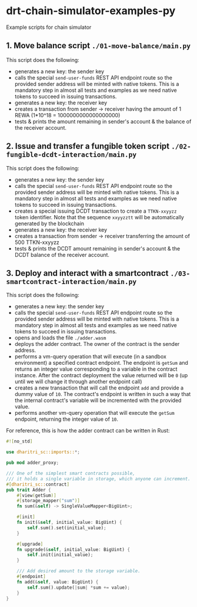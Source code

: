 # drt-chain-simulator-examples-py
Example scripts for chain simulator

## 1. Move balance script `./01-move-balance/main.py`

This script does the following:
* generates a new key: the sender key
* calls the special `send-user-funds` REST API endpoint route so the provided sender address will be minted with native tokens. 
This is a mandatory step in almost all tests and examples as we need native tokens to succeed in issuing transactions.
* generates a new key: the receiver key
* creates a transaction from sender -> receiver having the amount of 1 REWA (1*10^18 = 1000000000000000000)
* tests & prints the amount remaining in sender's account & the balance of the receiver account.


## 2. Issue and transfer a fungible token script `./02-fungible-dcdt-interaction/main.py`

This script does the following:
* generates a new key: the sender key
* calls the special `send-user-funds` REST API endpoint route so the provided sender address will be minted with native tokens.
  This is a mandatory step in almost all tests and examples as we need native tokens to succeed in issuing transactions.
* creates a special issuing DCDT transaction to create a `TTKN-xxyyzz` token identifier. Note that the sequence `xxyyzztt` will 
be automatically generated by the blockchain
* generates a new key: the receiver key
* creates a transaction from sender -> receiver transferring the amount of 500 TTKN-xxyyzz
* tests & prints the DCDT amount remaining in sender's account & the DCDT balance of the receiver account.


## 3. Deploy and interact with a smartcontract `./03-smartcontract-interaction/main.py`

This script does the following:
* generates a new key: the sender key
* calls the special `send-user-funds` REST API endpoint route so the provided sender address will be minted with native tokens.
  This is a mandatory step in almost all tests and examples as we need native tokens to succeed in issuing transactions.
* opens and loads the file `./adder.wasm`
* deploys the adder contract. The owner of the contract is the sender address.
* performs a vm-query operation that will execute (in a sandbox environment) a specified contract endpoint. The endpoint is 
`getSum` and returns an integer value corresponding to a variable in the contract instance. After the contract deployment
the value returned will be `0` (up until we will change it through another endpoint call)
* creates a new transaction that will call the endpoint `add` and provide a dummy value of `10`. The contract's endpoint is 
written in such a way that the internal contract's variable will be incremented with the provided value.
* performs another vm-query operation that will execute the `getSum` endpoint, 
returning the integer value of `10`.

For reference, this is how the adder contract can be written in Rust:
```rust
#![no_std]

use dharitri_sc::imports::*;

pub mod adder_proxy;

/// One of the simplest smart contracts possible,
/// it holds a single variable in storage, which anyone can increment.
#[dharitri_sc::contract]
pub trait Adder {
    #[view(getSum)]
    #[storage_mapper("sum")]
    fn sum(&self) -> SingleValueMapper<BigUint>;

    #[init]
    fn init(&self, initial_value: BigUint) {
        self.sum().set(initial_value);
    }

    #[upgrade]
    fn upgrade(&self, initial_value: BigUint) {
        self.init(initial_value);
    }

    /// Add desired amount to the storage variable.
    #[endpoint]
    fn add(&self, value: BigUint) {
        self.sum().update(|sum| *sum += value);
    }
}
```
